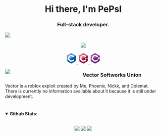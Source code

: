 <h1 align="center">Hi there, I'm PePsI</h1>
<h3 align="center">Full-stack developer.</h3>
<img src="https://cdn.discordapp.com/attachments/965388831232770118/975182246757675148/Untitled_1366_768_px_1546_202_px.gif"/>

   
<p align="center">
   <img src="https://gpvc.arturio.dev/PePsIDeveloper">
</p>

<p align="center">
  <a title="C" href="https://www.learn-c.org/">
    <img width="35" src="https://github.com/devicons/devicon/blob/master/icons/c/c-original.svg" alt="C Logo">
  </a>
  <a title="C++" href="https://www.learncpp.com/">
    <img width="35" src="https://github.com/devicons/devicon/blob/master/icons/cplusplus/cplusplus-original.svg" alt="Cpp Logo">
  </a>
  <a title="C#" href="https://www.w3schools.com/cs/default.asp">
    <img width="35" src="https://github.com/devicons/devicon/blob/master/icons/csharp/csharp-original.svg" alt="Csharp Logo">
  </a>
</p>
 
 <p>
  <img width="250" align='left' src="https://cdn.discordapp.com/attachments/965388831232770118/997233086754463774/e.png">
</p>
 
### Vector Softworks Union
Vector is a roblox exploit created by Me, Phoenix, Nickk, and Colemat. There is currently no information available about it because it is still under development.

<h1 align="center"></h1>

<details open>
    <summary><b>Github Stats</b>: </summary>
    <br>
<p align="center">
  <img src="https://github-readme-stats.vercel.app/api?username=PePsIDeveloper&theme=dark">
  <img src="https://github-readme-stats.vercel.app/api/top-langs/?username=PePsIDeveloper&theme=dark">
  <img src="https://lanyard.cnrad.dev/api/615719863335518237" href="https://discord.com/users/615719863335518237">
</p>
